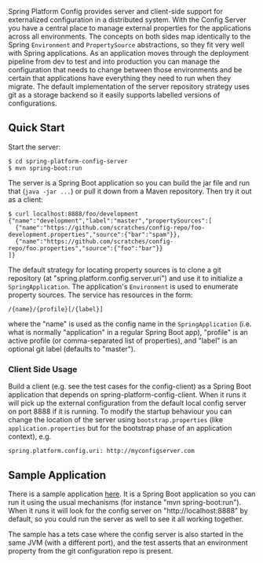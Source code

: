 Spring Platform Config provides server and client-side support for
externalized configuration in a distributed system. With the Config
Server you have a central place to manage external properties for the
applications across all environments. The concepts on both sides map
identically to the Spring `Environment` and `PropertySource`
abstractions, so they fit very well with Spring applications. As an
application moves through the deployment pipeline from dev to test and
into production you can manage the configuration that needs to change
between those environments and be certain that applications have
everything they need to run when they migrate. The default
implementation of the server repository strategy uses git as a storage
backend so it easily supports labelled versions of configurations.

## Quick Start

Start the server:

```
$ cd spring-platform-config-server
$ mvn spring-boot:run
```

The server is a Spring Boot application so you can build the jar file
and run that (`java -jar ...`) or pull it down from a Maven
repository. Then try it out as a client:

```
$ curl localhost:8888/foo/development
{"name":"development","label":"master","propertySources":[
  {"name":"https://github.com/scratches/config-repo/foo-development.properties","source":{"bar":"spam"}},
  {"name":"https://github.com/scratches/config-repo/foo.properties","source":{"foo":"bar"}}
]}
```

The default strategy for locating property sources is to clone a git
repository (at "spring.platform.config.server.uri") and use it to initialize
a `SpringApplication`. The application's `Environment` is used to
enumerate property sources. The service has resources in the form:

```
/{name}/{profile}[/{label}]
```

where the "name" is used as the config name in the `SpringApplication`
(i.e. what is normally "application" in a regular Spring Boot app),
"profile" is an active profile (or comma-separated list of
properties), and "label" is an optional git label (defaults to
"master").

### Client Side Usage

Build a client (e.g. see the test cases for the config-client) as a
Spring Boot application that depends on spring-platform-config-client.
When it runs it will pick up the external configuration from the
default local config server on port 8888 if it is running. To modify
the startup behaviour you can change the location of the server using
`bootstrap.properties` (like `application.properties` but for the
bootstrap phase of an application context), e.g.

```
spring.platform.config.uri: http://myconfigserver.com
```

## Sample Application

There is a sample application
[here](https://github.com/spring-platform/spring-platform-config/spring-platform-config-sample). It
is a Spring Boot application so you can run it using the usual
mechanisms (for instance "mvn spring-boot:run"). When it runs it will
look for the config server on "http://localhost:8888" by default, so
you could run the server as well to see it all working together.

The sample has a tets case where the config server is also started in
the same JVM (with a different port), and the test asserts that an
environment property from the git configuration repo is present.
